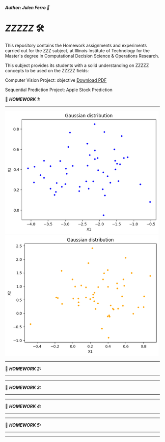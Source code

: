 ***Author: Julen Ferro 🚗***

# ***_ZZZZZ_*** 🛠️

This repository contains the Homework assignments and experiments carried out for the ZZZ subject, at Illinois Institute of Technology for the Master´s degree in Computational Decision Science & Operations Research.

This subject provides its students with a solid understanding on ZZZZZ concepts to be used on the ZZZZZ fields:



Computer Vision Project: objective
[Download PDF](https://github.com/yourusername/yourrepository/raw/main/path/to/your/file.pdf)


Sequential Prediction Project: Apple Stock Prediction

📁 ***_HOMEWORK 1:_***

---

<img src="https://github.com/ferriitoo/MATH-569-Statistical-Learning/blob/main/images_hw1/gaussian_distribution_2.png" width="500"/><img src="https://github.com/ferriitoo/MATH-569-Statistical-Learning/blob/main/images_hw1/gaussian_distribution.png" width="500"/>  

---


📁 ***_HOMEWORK 2:_***

---

---

📁 ***_HOMEWORK 3:_***

---

---

📁 ***_HOMEWORK 4:_***

---

---

📁 ***_HOMEWORK 5:_***

---

---
